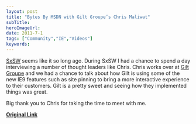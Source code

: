 ```yaml
---
layout: post 
title: "Bytes By MSDN with Gilt Groupe’s Chris Maliwat"
subTitle: 
heroImageUrl: 
date: 2011-7-1
tags: ["Community","IE","Videos"]
keywords: 
---
```


[SxSW](http://sxsw.com) seems like it so long ago. During SxSW I had a chance to spend a day interviewing a number of thought leaders like Chris. Chris works over at [Gilt Groupe](http://www.gilt.com) and we had a chance to talk about how Gilt is using some of the new IE9 features such as site pinning to bring a more interactive experience to their customers. Gilt is a pretty sweet and seeing how they implemented things was great.

Big thank you to Chris for taking the time to meet with me. 

<script src="default.aspx?type=VideoPlayer&video=http%3A%2F%2Fcontent1.catalog.video.msn.com%2Fe2%2Fds%2F18c119e6-9277-4330-945e-78199ceeae99.wmv&thumb=http%3A%2F%2Fcontent5.catalog.video.msn.com%2Fe2%2Fds%2Fe04b164b-5b52-46b3-ae3e-bdb6c441785a.jpg&title=Chris%20Maliwat%20and%20Clark%20Sell&width=400&height=400" type="text/javascript"></script>

**[Original Link](http://msdn.microsoft.com/en-us/cc537546)**